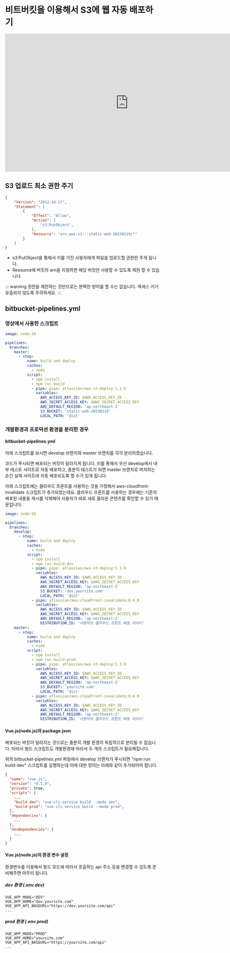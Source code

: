 # 비트버킷을 이용해서 S3에 웹 자동 배포하기

<iframe width="800" height="450" src="https://www.youtube.com/embed/oF-GEqGRIDc" title="YouTube video player" frameborder="0" allow="accelerometer; autoplay; clipboard-write; encrypted-media; gyroscope; picture-in-picture; web-share" allowfullscreen></iframe>


## S3 업로드 최소 권한 주기

``` json
{
    "Version": "2012-10-17",
    "Statement": [
        {
            "Effect": "Allow",
            "Action": [
                "s3:PutObject",
            ],
            "Resource": "arn:aws:s3:::static-web-20230219/*"
        }
    ]
}
```
* s3:PutObject을 통해서 키를 가진 사용자에게 파일을 업로드할 권한만 주게 됩니다.
* Resource에 버킷의 arn을 지정하면 해당 버킷만 사용할 수 있도록 제한 할 수 있습니다.

::: warning
권한을 제한하는 것만으로는 완벽한 방어를 할 수는 없습니다.
엑세스 키가 유출되지 않도록 주의하세요.
:::

## bitbucket-pipelines.yml

### 영상에서 사용한 스크립트

``` yml
image: node:16

pipelines:
  branches:
    master:
      - step:
          name: build and deploy
          caches:
            - node
          script:
            - npm install
            - npm run build
            - pipe: pipe: atlassian/aws-s3-deploy:1.1.0
              variables:
                AWS_ACCESS_KEY_ID: $AWS_ACCESS_KEY_ID
                AWS_SECRET_ACCESS_KEY: $AWS_SECRET_ACCESS_KEY
                AWS_DEFAULT_REGION: 'ap-northeast-2'
                S3_BUCKET: 'static-web-20230219'
                LOCAL_PATH: 'dist'
```


### 개발환경과 프로덕션 환경을 분리한 경우

#### bitbucket-pipelines.yml

아래 스크립트를 보시면
develop 브랜치와 master 브랜치를 각각 분리하였습니다.

코드가 푸시되면 배포되는 버킷이 달라지게 됩니다.
이를 통해서 우선 develop에서 내부 테스트 사이트로 자동 배포하고,
충분히 테스트가 되면 master 브랜치로 머지하는 순간
실제 사이트에 자동 배포되도록 할 수가 있게 됩니다.

아래 스크립트에는 클라우드 프론트를 사용하는 것을 가정해서
aws-cloudfront-invalidate 스크립트가 추가되었는데요.
클라우드 프론트를 사용하는 경우에는
기존의 배포된 내용을 캐시를 삭제해야
사용자가 바로 새로 올라온 콘텐츠를 확인할 수 있기 때문입니다.

``` yml
image: node:16

pipelines:
  branches:
    develop:
      - step:
          name: build and deploy
          caches:
            - node
          script:
            - npm install
            - npm run build-dev
            - pipe: pipe: atlassian/aws-s3-deploy:1.1.0
              variables:
                AWS_ACCESS_KEY_ID: $AWS_ACCESS_KEY_ID
                AWS_SECRET_ACCESS_KEY: $AWS_SECRET_ACCESS_KEY
                AWS_DEFAULT_REGION: 'ap-northeast-2'
                S3_BUCKET: 'dev.yoursite.com'
                LOCAL_PATH: 'dist'
            - pipe: atlassian/aws-cloudfront-invalidate:0.6.0
              variables:
                AWS_ACCESS_KEY_ID: $AWS_ACCESS_KEY_ID
                AWS_SECRET_ACCESS_KEY: $AWS_SECRET_ACCESS_KEY
                AWS_DEFAULT_REGION: 'ap-northeast-2'
                DISTRIBUTION_ID: '사용자의 클라우드 프론트 배포 아이디'
    master:
      - step:
          name: build and deploy
          caches:
            - node
          script:
            - npm install
            - npm run build-prod
            - pipe: pipe: atlassian/aws-s3-deploy:1.1.0
              variables:
                AWS_ACCESS_KEY_ID: $AWS_ACCESS_KEY_ID
                AWS_SECRET_ACCESS_KEY: $AWS_SECRET_ACCESS_KEY
                AWS_DEFAULT_REGION: 'ap-northeast-2'
                S3_BUCKET: 'yoursite.com'
                LOCAL_PATH: 'dist'
            - pipe: atlassian/aws-cloudfront-invalidate:0.6.0
              variables:
                AWS_ACCESS_KEY_ID: $AWS_ACCESS_KEY_ID
                AWS_SECRET_ACCESS_KEY: $AWS_SECRET_ACCESS_KEY
                AWS_DEFAULT_REGION: 'ap-northeast-2'
                DISTRIBUTION_ID: '사용자의 클라우드 프론트 배포 아이디'
```

#### Vue.js(node.js)의 package.json

배포되는 버킷이 달라지는 것으로는 충분히 개발 환경이 독립적으로 분리될 수 없습니다.
따라서 빌드 스크립트도 개발환경에 따라서 두 개의 스크립트가 필요해집니다.

위의 bitbucket-pipelines.yml 파일에서 develop 브랜치가 푸시되면
"npm run build-dev" 스크립트를 실행하는데 이에 대한 정의는 아래와 같이 추가되어야 합니다.

``` json
{
  "name": "vue.js",
  "version": "0.1.0",
  "private": true,
  "scripts": {
    ...
    "build-dev": "vue-cli-service build --mode dev",
    "build-prod": "vue-cli-service build --mode prod",
  },
  "dependencies": {
    ...
  },
  "devDependencies": {
    ...
  }
}
```

####  Vue.js(node.js)의 환경 변수 설정

환경변수를 이용해서 빌드 모드에 따라서 호출하는 api 주소 등을 변경할 수 있도록 준비해주면 마무리 됩니다.

##### dev 환경 (.env.dev)

```
VUE_APP_MODE="DEV"
VUE_APP_HOME="dev.yoursite.com"
VUE_APP_API_BASEURL="https://dev.yoursite.com/api"
...
```

##### prod 환경 (.env.prod)

```
VUE_APP_MODE="PROD"
VUE_APP_HOME="yoursite.com"
VUE_APP_API_BASEURL="https://yoursite.com/api"
...
```